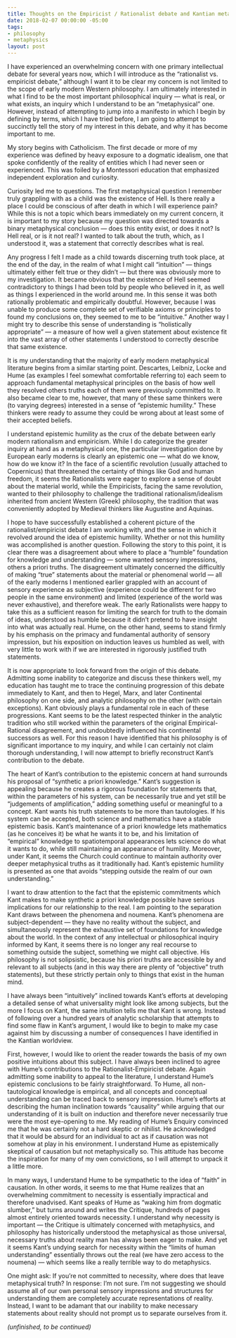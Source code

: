 ```yaml
---
title: Thoughts on the Empiricist / Rationalist debate and Kantian metaphysics
date: 2018-02-07 00:00:00 -05:00
tags:
- philosophy
- metaphysics
layout: post
---
```


I have experienced an overwhelming concern with one primary intellectual debate for several years now, which I will introduce as the “rationalist vs. empiricist debate,” although I want it to be clear my concern is not limited to the scope of early modern Western philosophy. I am ultimately interested in what I find to be the most important philosophical inquiry — what is real, or what exists, an inquiry which I understand to be an “metaphysical” one. However, instead of attempting to jump into a manifesto in which I begin by defining by terms, which I have tried before, I am going to attempt to succinctly tell the story of my interest in this debate, and why it has become important to me.

My story begins with Catholicism. The first decade or more of my experience was defined by heavy exposure to a dogmatic idealism, one that spoke confidently of the reality of entities which I had never seen or experienced. This was foiled by a Montessori education that emphasized independent exploration and curiosity.

Curiosity led me to questions. The first metaphysical question I remember truly grappling with as a child was the existence of Hell. Is there really a place I could be conscious of after death in which I will experience pain? While this is not a topic which bears immediately on my current concern, it is important to my story because my question was directed towards a binary metaphysical conclusion — does this entity exist, or does it not? Is Hell real, or is it not real? I wanted to talk about the truth, which, as I understood it, was a statement that correctly describes what is real.

Any progress I felt I made as a child towards discerning truth took place, at the end of the day, in the realm of what I might call “intuition” — things ultimately either felt true or they didn’t — but there was obviously more to my investigation. It became obvious that the existence of Hell seemed contradictory to things I had been told by people who believed in it, as well as things I experienced in the world around me. In this sense it was both rationally problematic and empirically doubtful. However, because I was unable to produce some complete set of verifiable axioms or principles to found my conclusions on, they seemed to me to be “intuitive.” Another way I might try to describe this sense of understanding is “holistically appropriate” — a measure of how well a given statement about existence fit into the vast array of other statements I understood to correctly describe that same existence.

It is my understanding that the majority of early modern metaphysical literature begins from a similar starting point. Descartes, Leibniz, Locke and Hume (as examples I feel somewhat comfortable referring to) each seem to approach fundamental metaphysical principles on the basis of how well they resolved others truths each of them were previously committed to. It also became clear to me, however, that many of these same thinkers were (to varying degrees) interested in a sense of “epistemic humility.” These thinkers were ready to assume they could be wrong about at least some of their accepted beliefs. 

I understand epistemic humility as the crux of the debate between early modern rationalism and empiricism. While I do categorize the greater inquiry at hand as a metaphysical one, the particular investigation done by European early moderns is clearly an epistemic one — what do we know, how do we know it? In the face of a scientific revolution (usually attached to Copernicus) that threatened the certainty of things like God and human freedom, it seems the Rationalists were eager to explore a sense of doubt about the material world, while the Empiricists, facing the same revolution, wanted to their philosophy to challenge the traditional rationalism/idealism inherited from ancient Western (Greek) philosophy, the tradition that was conveniently adopted by Medieval thinkers like Augustine and Aquinas.

I hope to have successfully established a coherent picture of the rationalist/empiricist debate I am working with, and the sense in which it revolved around the idea of epistemic humility. Whether or not this humility was accomplished is another question. Following the story to this point, it is clear there was a disagreement about where to place a “humble” foundation for knowledge and understanding — some wanted sensory impressions, others a priori truths. The disagreement ultimately concerned the difficultly of making “true” statements about the material or phenomenal world — all of the early moderns I mentioned earlier grappled with an account of sensory experience as subjective (experience could be different for two people in the same environment) and limited (experience of the world was never exhaustive), and therefore weak. The early Rationalists were happy to take this as a sufficient reason for limiting the search for truth to the domain of ideas, understood as humble because it didn’t pretend to have insight into what was actually real. Hume, on the other hand, seems to stand firmly by his emphasis on the primacy and fundamental authority of sensory impression, but his exposition on induction leaves us humbled as well, with very little to work with if we are interested in rigorously justified truth statements.

It is now appropriate to look forward from the origin of this debate. Admitting some inability to categorize and discuss these thinkers well, my education has taught me to trace the continuing progression of this debate immediately to Kant, and then to Hegel, Marx, and later Continental philosophy on one side, and analytic philosophy on the other (with certain exceptions). Kant obviously plays a fundamental role in each of these progressions. Kant seems to be the latest respected thinker in the analytic tradition who still worked within the parameters of the original Empirical-Rational disagreement, and undoubtedly influenced his continental successors as well. For this reason I have identified that his philosophy is of significant importance to my inquiry, and while I can certainly not claim thorough understanding, I will now attempt to briefly reconstruct Kant’s contribution to the debate.

The heart of Kant’s contribution to the epistemic concern at hand surrounds his proposal of “synthetic a priori knowledge.” Kant’s suggestion is appealing because he creates a rigorous foundation for statements that, within the parameters of his system, can be necessarily true and yet still be “judgements of amplification,” adding something useful or meaningful to a concept. Kant wants his truth statements to be more than tautologies. If his system can be accepted, both science and mathematics have a stable epistemic basis. Kant’s maintenance of a priori knowledge lets mathematics (as he conceives it) be what he wants it to be, and his limitation of “empirical” knowledge to spatiotemporal appearances lets science do what it wants to do, while still maintaining an appearance of humility. Moreover, under Kant, it seems the Church could continue to maintain authority over deeper metaphysical truths as it traditionally had. Kant’s epistemic humility is presented as one that avoids “stepping outside the realm of our own understanding.”

I want to draw attention to the fact that the epistemic commitments which Kant makes to make synthetic a priori knowledge possible have serious implications for our relationship to the real. I am pointing to the separation Kant draws between the phenomena and noumena. Kant’s phenomena are subject-dependent — they have no reality without the subject, and simultaneously represent the exhaustive set of foundations for knowledge about the world. In the context of any intellectual or philosophical inquiry informed by Kant, it seems there is no longer any real recourse to something outside the subject, something we might call objective.  His philosophy is not solipsistic, because his priori truths are accessible by and relevant to all subjects (and in this way there are plenty of “objective” truth statements), but these strictly pertain only to things that exist in the human mind.

I have always been “intuitively” inclined towards Kant’s efforts at developing a detailed sense of what universality might look like among subjects, but the more I focus on Kant, the same intuition tells me that Kant is wrong. Instead of following over a hundred years of analytic scholarship that attempts to find some flaw in Kant’s argument, I would like to begin to make my case against him by discussing a number of consequences I have identified in the Kantian worldview.

First, however, I would like to orient the reader towards the basis of my own positive intuitions about this subject. I have always been inclined to agree with Hume’s contributions to the Rationalist-Empiricist debate. Again admitting some inability to appeal to the literature, I understand Hume’s epistemic conclusions to be fairly straightforward. To Hume, all non-tautological knowledge is empirical, and all concepts and conceptual understanding can be traced back to sensory impression. Hume’s efforts at describing the human inclination towards “causality” while arguing that our understanding of it is built on induction and therefore never necessarily true were the most eye-opening to me. My reading of Hume’s Enquiry convinced me that he was certainly not a hard skeptic or nihilist. He acknowledged that it would be absurd for an individual to act as if causation was not somehow at play in his environment. I understand Hume as epistemically skeptical of causation but not metaphysically so. This attitude has become the inspiration for many of my own convictions, so I will attempt to unpack it a little more.

In many ways, I understand Hume to be sympathetic to the idea of “faith” in causation. In other words, it seems to me that Hume realizes that an overwhelming commitment to necessity is essentially impractical and therefore unadvised. Kant speaks of Hume as “waking him from dogmatic slumber,” but turns around and writes the Critique, hundreds of pages almost entirely oriented towards necessity. I understand why necessity is important — the Critique is ultimately concerned with metaphysics, and philosophy has historically understood the metaphysical as those universal, necessary truths about reality man has always been eager to make. And yet it seems Kant’s undying search for necessity within the “limits of human understanding” essentially throws out the real (we have zero access to the noumena) — which seems like a really terrible way to do metaphysics. 

One might ask: If you’re not committed to necessity, where does that leave metaphysical truth? In response: I’m not sure. I’m not suggesting we should assume all of our own personal sensory impressions and structures for understanding them are completely accurate representations of reality. Instead, I want to be adamant that our inability to make necessary statements about reality should not prompt us to separate ourselves from it.

*(unfinished, to be continued)*